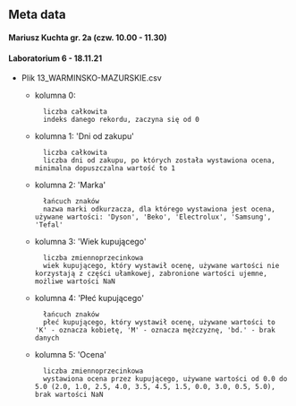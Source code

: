 ## Meta data

#### Mariusz Kuchta gr. 2a (czw. 10.00 - 11.30)
#### Laboratorium 6 - 18.11.21

* Plik 13_WARMINSKO-MAZURSKIE.csv

	* kolumna 0:
	  
			liczba całkowita
			indeks danego rekordu, zaczyna się od 0

	* kolumna 1: 'Dni od zakupu'
	  
			liczba całkowita
			liczba dni od zakupu, po których została wystawiona ocena, minimalna dopuszczalna wartość to 1
		
	* kolumna 2: 'Marka'
	  
			łańcuch znaków
			nazwa marki odkurzacza, dla którego wystawiona jest ocena, używane wartości: 'Dyson', 'Beko', 'Electrolux', 'Samsung', 'Tefal'
	  
	* kolumna 3: 'Wiek kupującego'
	  
			liczba zmiennoprzecinkowa
			wiek kupującego, który wystawił ocenę, używane wartości nie korzystają z części ułamkowej, zabronione wartości ujemne, możliwe wartości NaN

	* kolumna 4: 'Płeć kupującego'
	  
			łańcuch znaków
			płeć kupującego, który wystawił ocenę, używane wartości to 'K' - oznacza kobietę, 'M' - oznacza mężczyznę, 'bd.' - brak danych

	* kolumna 5: 'Ocena'
	  
			liczba zmiennoprzecinkowa
			wystawiona ocena przez kupującego, używane wartości od 0.0 do 5.0 (2.0, 1.0, 2.5, 4.0, 3.5, 4.5, 1.5, 0.0, 3.0, 0.5, 5.0), brak wartości NaN